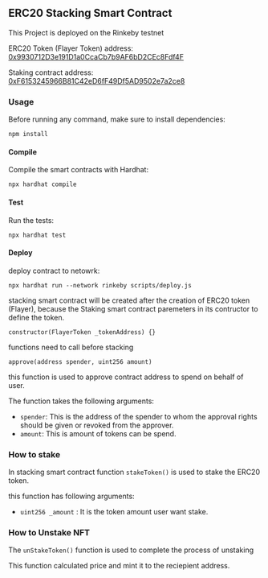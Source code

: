 
## ERC20 Stacking Smart Contract

This Project is deployed on the Rinkeby testnet

ERC20 Token (Flayer Token) address: [0x9930712D3e191D1a0CcaCb7b9AF6bD2CEc8Fdf4F](https://rinkeby.etherscan.io/address/0x9930712D3e191D1a0CcaCb7b9AF6bD2CEc8Fdf4F)


Staking contract address: [0xF6153245966B81C42eD6fF49Df5AD9502e7a2ce8](https://rinkeby.etherscan.io/address/0xF6153245966B81C42eD6fF49Df5AD9502e7a2ce8)

### Usage

Before running any command, make sure to install dependencies:

`npm install`

#### Compile

Compile the smart contracts with Hardhat: 

`npx hardhat compile`

#### Test

Run the tests:

`npx hardhat test`

#### Deploy

deploy contract to netowrk: 

`npx hardhat run --network rinkeby scripts/deploy.js`


stacking smart contract will be created after the creation of ERC20 token (Flayer), because the Staking smart contract paremeters in its contructor to define the token.

`constructor(FlayerToken _tokenAddress) {}`

functions need to call before stacking

```
approve(address spender, uint256 amount)
``` 

this function is used to approve contract address to spend on behalf of user.

The function takes the following arguments:

- `spender`: This is the address of the spender to whom the approval rights should be given or revoked from the approver.
- `amount`: This is amount of tokens can be spend.


### How to stake

In stacking smart contract function `stakeToken()` is used to stake the ERC20 token.

this function has following arguments:

- `uint256 _amount` : It is the token amount user want stake.


### How to Unstake NFT

The `unStakeToken()` function is used to complete the process of unstaking

This function calculated price and mint it to the reciepient address.

